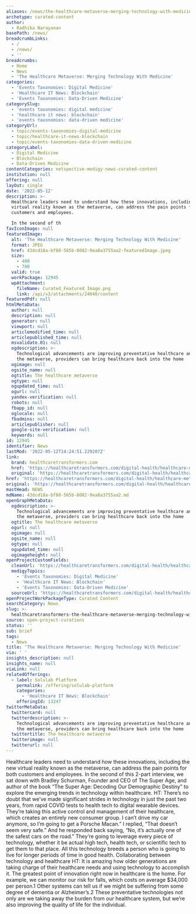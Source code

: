 ```yaml
---
aliases: /news/the-healthcare-metaverse-merging-technology-with-medicine
archetype: curated-content
author:
  - Radhika Narayanan
basePath: /news/
breadcrumbLinks:
  - /
  - /news/
  - ''
breadcrumbs:
  - Home
  - News
  - 'The Healthcare Metaverse: Merging Technology With Medicine'
categories:
  - 'Events Taxonomies: Digital Medicine'
  - 'Healthcare IT News: Blockchain'
  - 'Events Taxonomies: Data-Driven Medicine'
categorySlug:
  - 'events taxonomies: digital medicine'
  - 'healthcare it news: blockchain'
  - 'events taxonomies: data-driven medicine'
categoryUrl:
  - topic/events-taxonomies-digital-medicine
  - topic/healthcare-it-news-blockchain
  - topic/events-taxonomies-data-driven-medicine
categoryLabel:
  - Digital Medicine
  - Blockchain
  - Data-Driven Medicine
contentCategories: netspective-medigy-news-curated-content
institution: null
offering: null
layOut: single
date: '2022-05-12'
description: >-
  Healthcare leaders need to understand how these innovations, including the new
  virtual reality known as the metaverse, can address the pain points for both
  customers and employees.

  In the second of th
favIconImage: null
featuredImage:
  alt: 'The Healthcare Metaverse: Merging Technology With Medicine'
  format: JPEG
  href: 43dcd18a-bf80-565b-8082-9ea8a3755aa2-featuredImage.jpeg
  size:
    - 400
    - 780
  valid: true
  workPackage: 12945
  wpAttachment:
    fileName: Curated_Featured_Image.png
    link: /api/v3/attachments/24040/content
featuredPdf: null
htmlMetaData:
  author: null
  description: null
  generator: null
  viewport: null
  articlemodified_time: null
  articlepublished_time: null
  msvalidate.01: null
  ogdescription: >-
    Technological advancements are improving preventative healthcare and through
    the metaverse, providers can bring healthcare back into the home
  ogimage: null
  ogsite_name: null
  ogtitle: The healthcare metaverse
  ogtype: null
  ogupdated_time: null
  ogurl: null
  yandex-verification: null
  robots: null
  fbapp_id: null
  oglocale: null
  fbadmins: null
  articlepublisher: null
  google-site-verification: null
  keywords: null
id: 12945
identifier: News
lastMod: '2022-05-12T14:24:51.229207Z'
link:
  brand: healthcaretransformers.com
  href: 'https://healthcaretransformers.com/digital-health/healthcare-metaverse/'
  original: 'https://healthcaretransformers.com/digital-health/healthcare-metaverse/'
href: 'https://healthcaretransformers.com/digital-health/healthcare-metaverse/'
original: 'https://healthcaretransformers.com/digital-health/healthcare-metaverse/'
mastHead: NEWS
mdName: 43dcd18a-bf80-565b-8082-9ea8a3755aa2.md
openGraphMetaData:
  ogdescription: >-
    Technological advancements are improving preventative healthcare and through
    the metaverse, providers can bring healthcare back into the home
  ogtitle: The healthcare metaverse
  ogurl: null
  ogimage: null
  ogsite_name: null
  ogtype: null
  ogupdated_time: null
  ogimageheight: null
openProjectCustomFields:
  cleanUrl: 'https://healthcaretransformers.com/digital-health/healthcare-metaverse/'
  medigyTopics:
    - 'Events Taxonomies: Digital Medicine'
    - 'Healthcare IT News: Blockchain'
    - 'Events Taxonomies: Data-Driven Medicine'
  sourceUrl: 'https://healthcaretransformers.com/digital-health/healthcare-metaverse/'
openProjectWorkPackageType: Curated Content
searchCategory: News
slug: >-
  healthcaretransformers-the-healthcare-metaverse-merging-technology-with-medicine
source: open-project-curations
status: ''
sub: brief
tags:
  - News
title: 'The Healthcare Metaverse: Merging Technology With Medicine'
via: ' '
insights_description: null
insights_name: null
viaLink: null
relatedOfferings:
  - label: Solulab Platform
    permalink: /offering/solulab-platform
    categories:
      - 'Healthcare IT News: Blockchain'
    offeringId: 13247
twitterMetaData:
  twittercard: null
  twitterdescription: >-
    Technological advancements are improving preventative healthcare and through
    the metaverse, providers can bring healthcare back into the home
  twittertitle: The healthcare metaverse
  twitterimage: null
  twitterurl: null
---
```

<p>Healthcare leaders need to understand how these innovations, including the new virtual reality known as the metaverse, can address the pain points for both customers and employees.
In the second of this 2-part interview, we sat down with Bradley Schurman, Founder and CEO of The Super Age, and author of the book “The Super Age: Decoding Our Demographic Destiny” to explore the emerging trends in technology within healthcare.
HT: There’s no doubt that we’ve made significant strides in technology in just the past two years, from rapid COVID tests to health tech to digital wearable devices.
They’re taking this active control and management of their healthcare, which creates an entirely new consumer group.
I can’t drive my car anymore, so I’m going to get a Porsche Macan.” I replied, “That doesn’t seem very safe.” And he responded back saying, “No, it’s actually one of the safest cars on the road.” 
They’re going to leverage every piece of technology, whether it be actual high tech, health tech, or scientific tech to get them to that place.
All this technology breeds a person who is going to live for longer periods of time in good health.
Collaborating between technology and healthcare
HT: It is amazing how older generations are taking charge of their healthcare needs and using technology to accomplish it.
The greatest point of innovation right now in healthcare is the home.
For example, we can monitor our risk for falls, which costs on average $34,000 per person.1 Other systems can tell us if we might be suffering from some degree of dementia or Alzheimer’s.2 These preventative technologies not only are we taking away the burden from our healthcare system, but we’re also improving the quality of life for the individual.
</p>
